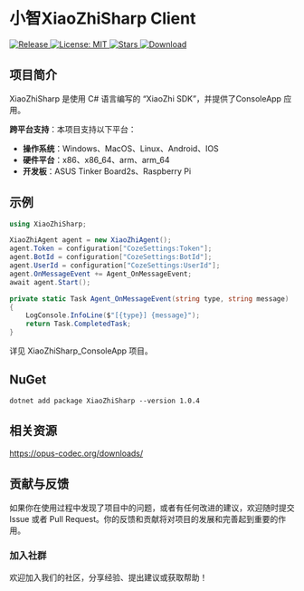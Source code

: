 # 小智XiaoZhiSharp Client

<p>
  <a href="https://github.com/zhulige/xiaozhi-sharp/releases/latest">
    <img src="https://img.shields.io/github/v/release/zhulige/xiaozhi-sharp?style=flat-square&logo=github&color=blue" alt="Release"/>
  </a>
  <a href="https://opensource.org/licenses/MIT">
    <img src="https://img.shields.io/badge/License-MIT-green.svg?style=flat-square" alt="License: MIT"/>
  </a>
  <a href="https://github.com/zhulige/xiaozhi-sharp/stargazers">
    <img src="https://img.shields.io/github/stars/zhulige/xiaozhi-sharp?style=flat-square&logo=github" alt="Stars"/>
  </a>
  <a href="https://github.com/zhulige/xiaozhi-sharp/releases/latest">
    <img src="https://img.shields.io/github/downloads/zhulige/xiaozhi-sharp/total?style=flat-square&logo=github&color=52c41a1&maxAge=86400" alt="Download"/>
  </a>
</p>

## 项目简介 
XiaoZhiSharp 是使用 C# 语言编写的 “XiaoZhi SDK”，并提供了ConsoleApp 应用。

**跨平台支持**：本项目支持以下平台：
- **操作系统**：Windows、MacOS、Linux、Android、IOS
- **硬件平台**：x86、x86_64、arm、arm_64
- **开发板**：ASUS Tinker Board2s、Raspberry Pi

## 示例
``` C#
using XiaoZhiSharp;

XiaoZhiAgent agent = new XiaoZhiAgent();
agent.Token = configuration["CozeSettings:Token"];
agent.BotId = configuration["CozeSettings:BotId"];
agent.UserId = configuration["CozeSettings:UserId"];
agent.OnMessageEvent += Agent_OnMessageEvent;
await agent.Start();

private static Task Agent_OnMessageEvent(string type, string message)
{
    LogConsole.InfoLine($"[{type}] {message}");
    return Task.CompletedTask;
}
```

详见 XiaoZhiSharp_ConsoleApp 项目。

## NuGet
```
dotnet add package XiaoZhiSharp --version 1.0.4
```

## 相关资源
https://opus-codec.org/downloads/

## 贡献与反馈

如果你在使用过程中发现了项目中的问题，或者有任何改进的建议，欢迎随时提交 Issue 或者 Pull Request。你的反馈和贡献将对项目的发展和完善起到重要的作用。

### 加入社群

欢迎加入我们的社区，分享经验、提出建议或获取帮助！
